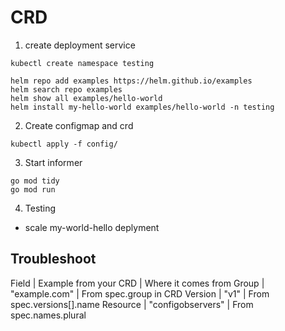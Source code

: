 # CRD

1. create deployment service
```
kubectl create namespace testing

helm repo add examples https://helm.github.io/examples
helm search repo examples
helm show all examples/hello-world
helm install my-hello-world examples/hello-world -n testing
```

2. Create configmap and crd
```
kubectl apply -f config/
```

3. Start informer
```
go mod tidy
go mod run
```

4. Testing
- scale my-world-hello deplyment

## Troubleshoot
Field           | Example from your CRD     |   Where it comes from
Group           | "example.com"             | From spec.group in CRD
Version         | "v1"                      | From spec.versions[].name
Resource        | "configobservers"         | From spec.names.plural


